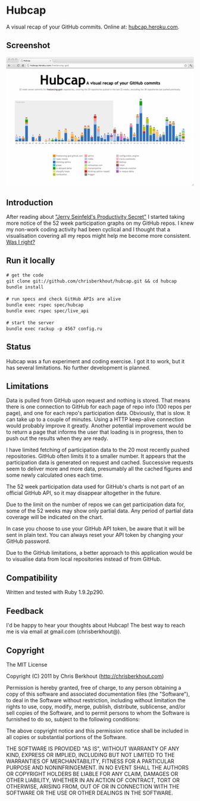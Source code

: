 # Hubcap

A visual recap of your GitHub commits.
Online at: [hubcap.heroku.com](http://hubcap.heroku.com).

## Screenshot

![screenshot](doc/screenshot.gif)

## Introduction

After reading about ["Jerry Seinfeld's Productivity Secret"](http://lifehacker.com/281626/jerry-seinfelds-productivity-secret)
I started taking more notice of the 52 week participation graphs on my GitHub
repos. I knew my non-work coding activity had been cyclical and I thought that
a visualisation covering all my repos might help me become more consistent.
[Was I right?](http://hubcap.heroku.com/chrisberkhout)

## Run it locally

    # get the code
    git clone git://github.com/chrisberkhout/hubcap.git && cd hubcap
    bundle install
    
    # run specs and check GitHub APIs are alive
    bundle exec rspec spec/hubcap
    bundle exec rspec spec/live_api
    
    # start the server
    bundle exec rackup -p 4567 config.ru

## Status

Hubcap was a fun experiment and coding exercise. I got it to work, but it has
several limitations. No further development is planned.

## Limitations

Data is pulled from GitHub upon request and nothing is stored. That means there 
is one connection to GitHub for each page of repo info (100 repos per page), 
and one for each repo's participation data. Obviously, that is slow. It can
take up to a couple of minutes. Using a HTTP keep-alive connection would
probably improve it greatly. Another potential improvement would be to return
a page that informs the user that loading is in progress, then to push out the
results when they are ready.

I have limited fetching of participation data to the 20 most recently pushed
repositories. GitHub often limits it to a smaller number. It appears that the
participation data is generated on request and cached. Successive requests
seem to deliver more and more data, presumably all the cached figures and some
newly calculated ones each time. 

The 52 week participation data used for GitHub's charts is not part of an 
official GitHub API, so it may disappear altogether in the future.

Due to the limit on the number of repos we can get participation data for,
some of the 52 weeks may show only partial data. Any period of partial data
coverage will be indicated on the chart.

In case you choose to use your GitHub API token, be aware that it will be sent
in plain text. You can always reset your API token by changing your GitHub
password.

Due to the GitHub limitations, a better approach to this application would be to
visualise data from local repositories instead of from GitHub.

## Compatibility

Written and tested with Ruby 1.9.2p290.

## Feedback

I'd be happy to hear your thoughts about Hubcap!
The best way to reach me is via email at gmail.com (chrisberkhout@).

## Copyright

The MIT License

Copyright (C) 2011 by Chris Berkhout (http://chrisberkhout.com)

Permission is hereby granted, free of charge, to any person obtaining a copy
of this software and associated documentation files (the "Software"), to deal
in the Software without restriction, including without limitation the rights
to use, copy, modify, merge, publish, distribute, sublicense, and/or sell
copies of the Software, and to permit persons to whom the Software is
furnished to do so, subject to the following conditions:

The above copyright notice and this permission notice shall be included in
all copies or substantial portions of the Software.

THE SOFTWARE IS PROVIDED "AS IS", WITHOUT WARRANTY OF ANY KIND, EXPRESS OR
IMPLIED, INCLUDING BUT NOT LIMITED TO THE WARRANTIES OF MERCHANTABILITY,
FITNESS FOR A PARTICULAR PURPOSE AND NONINFRINGEMENT. IN NO EVENT SHALL THE
AUTHORS OR COPYRIGHT HOLDERS BE LIABLE FOR ANY CLAIM, DAMAGES OR OTHER
LIABILITY, WHETHER IN AN ACTION OF CONTRACT, TORT OR OTHERWISE, ARISING FROM,
OUT OF OR IN CONNECTION WITH THE SOFTWARE OR THE USE OR OTHER DEALINGS IN
THE SOFTWARE.
